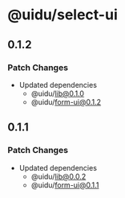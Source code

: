 # @uidu/select-ui

## 0.1.2

### Patch Changes

- Updated dependencies
  - @uidu/lib@0.1.0
  - @uidu/form-ui@0.1.2

## 0.1.1

### Patch Changes

- Updated dependencies
  - @uidu/lib@0.0.2
  - @uidu/form-ui@0.1.1
